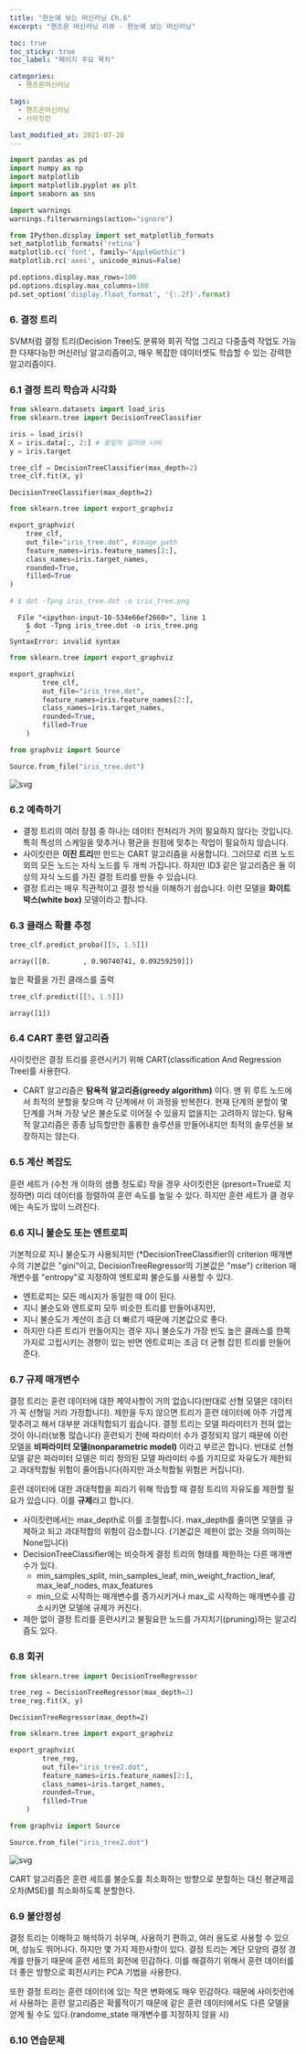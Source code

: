```yaml
---
title: "한눈에 보는 머신러닝 Ch.6"
excerpt: "핸즈온 머신러닝 리뷰 - 한눈에 보는 머신러닝"

toc: true
toc_sticky: true
toc_label: "페이지 주요 목차"

categories:
  - 핸즈온머신러닝

tags:
  - 핸즈온머신러닝
  - 사이킷런

last_modified_at: 2021-07-20
---
```



```python
import pandas as pd
import numpy as np
import matplotlib
import matplotlib.pyplot as plt
import seaborn as sns

import warnings
warnings.filterwarnings(action="ignore")

from IPython.display import set_matplotlib_formats
set_matplotlib_formats('retina')
matplotlib.rc('font', family="AppleGothic")
matplotlib.rc('axes', unicode_minus=False)

pd.options.display.max_rows=100
pd.options.display.max_columns=100
pd.set_option('display.float_format', '{:.2f}'.format)
```

### 6. 결정 트리

SVM처럼 결정 트리(Decision Tree)도 분류와 회귀 작업 그리고 다중출력 작업도 가능한 다재다능한 머신러닝 알고리즘이고, 매우 복잡한 데이터셋도 학습할 수 있는 강력한 알고리즘이다.

### 6.1 결정 트리 학습과 시각화


```python
from sklearn.datasets import load_iris
from sklearn.tree import DecisionTreeClassifier

iris = load_iris()
X = iris.data[:, 2:] # 꽃잎의 길이와 너비
y = iris.target

tree_clf = DecisionTreeClassifier(max_depth=2)
tree_clf.fit(X, y)
```




    DecisionTreeClassifier(max_depth=2)




```python
from sklearn.tree import export_graphviz

export_graphviz(
    tree_clf,
    out_file="iris_tree.dot", #image_path
    feature_names=iris.feature_names[2:],
    class_names=iris.target_names,
    rounded=True,
    filled=True
)
```


```python
# $ dot -Tpng iris_tree.dot -o iris_tree.png
```


      File "<ipython-input-10-534e66ef2660>", line 1
        $ dot -Tpng iris_tree.dot -o iris_tree.png
        ^
    SyntaxError: invalid syntax




```python
from sklearn.tree import export_graphviz

export_graphviz(
        tree_clf,
        out_file="iris_tree.dot",
        feature_names=iris.feature_names[2:],
        class_names=iris.target_names,
        rounded=True,
        filled=True
    )

from graphviz import Source

Source.from_file("iris_tree.dot")
```




![svg](output_7_0.svg)



### 6.2 예측하기

* 결정 트리의 여러 장점 중 하나는 데이터 전처리가 거의 필요하지 않다는 것입니다. 특히 특성의 스케일을 맞추거나 평균을 원점에 맞추는 작업이 필요하지 않습니다.
* 사이킷런은 **이진 트리**만 만드는 CART 알고리즘을 사용합니다. 그러므로 리프 노드 외의 모든 노드는 자식 노드를 두 개씩 가집니다. 하지만 ID3 같은 알고리즘은 둘 이상의 자식 노드를 가진 결정 트리를 만들 수 있습니다.
* 결정 트리는 매우 직관적이고 결정 방식을 이해하기 쉽습니다. 이런 모델을 **화이트박스(white box)** 모델이라고 합니다.

### 6.3 클래스 확률 추정


```python
tree_clf.predict_proba([[5, 1.5]])
```




    array([[0.        , 0.90740741, 0.09259259]])



높은 확률을 가진 클래스를 출력


```python
tree_clf.predict([[5, 1.5]])
```




    array([1])



### 6.4 CART 훈련 알고리즘

사이킷런은 결정 트리를 훈련시키기 위해 CART(classification And Regression Tree)를 사용한다.
* CART 알고리즘은 **탐욕적 알고리즘(greedy algorithm)** 이다. 맨 위 루트 노드에서 최적의 분할을 찾으며 각 단계에서 이 과정을 반복한다. 현재 단계의 분할이 몇 단계를 거쳐 가장 낮은 불순도로 이어질 수 있을지 없을지는 고려하지 않는다. 탐욕적 알고리즘은 종종 납득할만한 훌륭한 솔루션을 만들어내지만 최적의 솔루션을 보장하지는 않는다.

### 6.5 계산 복잡도

훈련 세트가 (수천 개 이하의 샘플 정도로) 작을 경우 사이킷런은 (presort=True로 지정하면) 미리 데이터를 정렬하여 훈련 속도를 높일 수 있다. 하지만 훈련 세트가 클 경우에는 속도가 많이 느려진다.

### 6.6 지니 불순도 또는 엔트로피

기본적으로 지니 불순도가 사용되지만 (*DecisionTreeClassifier의 criterion 매개변수의 기본값은 "gini"이고, DecisionTreeRegressor의 기본값은 "mse") criterion 매개변수를 "entropy"로 지정하여 엔트로피 불순도를 사용할 수 있다.
* 엔트로피는 모든 메시지가 동일한 때 0이 된다.
* 지니 불순도와 엔트로피 모두 비슷한 트리를 만들어내지만,
* 지니 불순도가 계산이 조금 더 빠르기 때문에 기본값으로 좋다.
* 하지만 다른 트리가 만들어지는 경우 지니 불순도가 가장 빈도 높은 클래스를 한쪽 가지로 고립시키는 경향이 있는 반면 엔트로피는 조금 더 균형 잡힌 트리를 만들어준다.

### 6.7 규제 매개변수

결정 트리는 훈련 데이터에 대한 제약사항이 거의 없습니다(반대로 선형 모델은 데이터가 꼭 선형일 거라 가정합니다). 제한을 두지 않으면 트리가 훈련 데이터에 아주 가깝게 맞추려고 해서 대부분 과대적합되기 쉽습니다. 결정 트리는 모델 파라미터가 전혀 없는 것이 아니라(보통 많습니다) 훈련되기 전에 파라미터 수가 결정되지 않기 때문에 이런 모델을 **비파라미터 모델(nonparametric model)** 이라고 부르곤 합니다. 반대로 선형 모델 같은 파라미터 모델은 미리 정의된 모델 파라미터 수를 가지므로 자유도가 제한되고 과대적합될 위험이 줄어듭니다(하지만 과소적합될 위험은 커집니다).

훈련 데이터에 대한 과대적합을 피라기 위해 학습할 때 결정 트리의 자유도를 제한할 필요가 있습니다. 이를 **규제**라고 합니다.
- 사이킷런에서는 max_depth로 이를 조절합니다. max_depth를 줄이면 모델을 규제하고 되고 과대적합의 위험이 감소합니다. (기본값은 제한이 없는 것을 의미하는 None입니다)
- DecisionTreeClassifier에는 비슷하게 결정 트리의 형태를 제한하는 다른 매개변수가 있다.
    - min_samples_split, min_samples_leaf, min_weight_fraction_leaf, max_leaf_nodes, max_features
    - min_으로 시작하는 매개변수를 증가시키거나 max_로 시작하는 매개변수를 감소시키면 모델에 규제가 커진다.
- 제한 없이 결정 트리를 훈련시키고 불필요한 노드를 가지치기(pruning)하는 알고리즘도 있다.

### 6.8 회귀


```python
from sklearn.tree import DecisionTreeRegressor

tree_reg = DecisionTreeRegressor(max_depth=2)
tree_reg.fit(X, y)
```




    DecisionTreeRegressor(max_depth=2)




```python
from sklearn.tree import export_graphviz

export_graphviz(
        tree_reg,
        out_file="iris_tree2.dot",
        feature_names=iris.feature_names[2:],
        class_names=iris.target_names,
        rounded=True,
        filled=True
    )

from graphviz import Source

Source.from_file("iris_tree2.dot")
```




![svg](output_24_0.svg)



CART 알고리즘은 훈련 세트를 불순도를 최소화하는 방향으로 분할하는 대신 평균제곱오차(MSE)를 최소화하도록 분할한다.

### 6.9 불안정성

결정 트리는 이해하고 해석하기 쉬우며, 사용하기 편하고, 여러 용도로 사용할 수 있으며, 성능도 뛰어나다. 하지만 몇 가지 제한사항이 있다. 결정 트리는 계단 모양의 결정 경계를 만들기 때문에 훈련 세트의 회전에 민감하다. 이를 해결하기 위해서 훈련 데이터를 더 좋은 방향으로 회전시키는 PCA 기법을 사용한다.

또한 결정 트리는 훈련 데이터에 있는 작은 변화에도 매우 민감하다. 때문에 사이킷런에서 사용하는 훈련 알고리즘은 확률적이기 때문에 같은 훈련 데이터에서도 다른 모델을 얻게 될 수도 있다.(randome_state 매개변수를 지정하지 않을 시)

### 6.10 연습문제


```python

```
